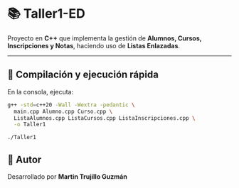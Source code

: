 # 📚 Taller1-ED

Proyecto en **C++** que implementa la gestión de **Alumnos, Cursos, Inscripciones y Notas**, haciendo uso de **Listas Enlazadas**.

---

## 🚀 Compilación y ejecución rápida

En la consola, ejecuta:

```bash
g++ -std=c++20 -Wall -Wextra -pedantic \
  main.cpp Alumno.cpp Curso.cpp \
  ListaAlumnos.cpp ListaCursos.cpp ListaInscripciones.cpp \
  -o Taller1

./Taller1
```
## 📌 Autor
Desarrollado por **Martin Trujillo Guzmán**
